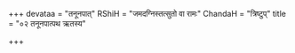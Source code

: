 +++
devataa = "तनूनपात्"
RShiH = "जमदग्निस्तत्सुतो वा रामः"
ChandaH = "त्रिष्टुप्"
title = "०२ तनूनपात्पथ ऋतस्य"

+++
